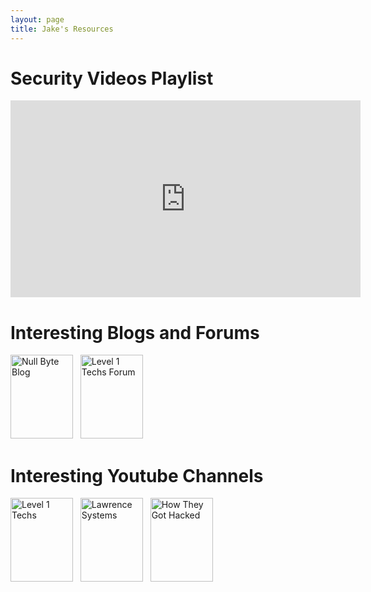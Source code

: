 ```yaml
---
layout: page
title: Jake's Resources
---
```


<h1>Security Videos Playlist</h1>
<iframe width="560" height="315"
src="https://www.youtube.com/embed/yBA6u5IsXyc?playlist=
38M8ta13K0Q,
w04ZAXftQ_Y,
5CzURm7OpAA,
u_gOnwWEXiA,
T3Mg221FmdU,
4YYvBLAF4T8,
NG9Cg_vBKOg,
vxNymzyEWPQ,
ZUvGfuLlZus,
YVPU4oJUoOI,
NoZ7ujJhb3k,
f4rPDF993qs,
rnmcRTnTNC8,
Yo4oP2eyDtI,
jGYrE3Jw-e0,
h5PRvBpLuJs,
kSuq3Ry9PLQ,
79g40dq3M9w,
31D94QOo2gY,
h9wXq6oRBnI,
pgzWxOtk1zg,
6Chp12sEnWk,
3ctQOmjQyYg"
frameborder="0" allowfullscreen></iframe>

<h1>Interesting Blogs and Forums</h1>
<a href="https://creator.wonderhowto.com/kody/">
<img src="{{site.url}}{{site.baseurl}}\assets\NullByte_Jan2020_LINK.webp"
alt="Null Byte Blog" width="100" height="134"></a>
&nbsp;
<a href="https://forum.level1techs.com/">
<img src="{{site.url}}{{site.baseurl}}\assets\Level1Techs_Jan2020_LINK.webp"
alt="Level 1 Techs Forum" width="100" height="134"></a>


<h1>Interesting Youtube Channels</h1>
<a href="https://www.youtube.com/channel/UC4w1YQAJMWOz4qtxinq55LQ">
<img src="{{site.url}}{{site.baseurl}}\assets\Level1Techs_Jan2020_LINK.webp"
alt="Level 1 Techs" width="100" height="134"></a>
&nbsp;
<a href="https://www.youtube.com/channel/UCHkYOD-3fZbuGhwsADBd9ZQ">
<img src="{{site.url}}{{site.baseurl}}\assets\LawrenceSystems_Jan2020_LINK.webp"
alt="Lawrence Systems" width="100" height="134"></a>
&nbsp;
<a href="https://www.youtube.com/channel/UCZ1vdUnlEZdtw0NysynGYPQ">
<img src="{{site.url}}{{site.baseurl}}\assets\HTGHacked_Jan2020_LINK.webp"
alt="How They Got Hacked" width="100" height="134"></a>

<!-- Placeholder for adding new youtube channel links
&nbsp;
<a href="https://www.youtube.com/channel/UCZ1vdUnlEZdtw0NysynGYPQ">
<img src="{{site.url}}{{site.baseurl}}\assets\NullByte_Jan2020_LINK.webp"
alt="How They Got Hacked" width="100" height="134"></a>
-->

<!--
<iframe width="560" height="315"
src="http://www.youtube.com/embed/VIDEO_1?playlist=
VIDEO_2,
VIDEO_3,
VIDEO_4"
frameborder="0" allowfullscreen></iframe>
-->

<!-- Youtube Video IDs
yBA6u5IsXyc (It's Fine Ship it/Scan entire internet)
38M8ta13K0Q (Thread inside FBI)
w04ZAXftQ_Y (Cloudflare Survive 300Gbps attack)		
5CzURm7OpAA (Cruddy Drone Security)
u_gOnwWEXiA (Null Byte Google Dorks)
T3Mg221FmdU (Null Byte How Wi-Fi Jam)
4YYvBLAF4T8 (Search Perfect Door)
NG9Cg_vBKOg (Forensic Fails)
vxNymzyEWPQ (Physical Security doing it wrong)
ZUvGfuLlZus (Elevator Hacking)                     
YVPU4oJUoOI (Security Physical Locks)
NoZ7ujJhb3k (Phreaking Elevators)
f4rPDF993qs (Knox Box)
rnmcRTnTNC8 (Tactics of Physical Pen Testers)
Yo4oP2eyDtI (How to not suck at pentesting)
jGYrE3Jw-e0 (Hunting Rouge APs)
h5PRvBpLuJs (Hack 20 devices in 45 mins)
kSuq3Ry9PLQ (Hacker Fundamentals)
79g40dq3M9w (Pentest Dave Kennedy)
31D94QOo2gY (Secret life of SIM Cards)
h9wXq6oRBnI (Hacker hired by Goverment)
pgzWxOtk1zg (128 vs 256 Encryption Computerphile)
6Chp12sEnWk (How the Feds Caught Russian Mega-Carder)
3ctQOmjQyYg (DEFCON 2013 Documentary


-->
